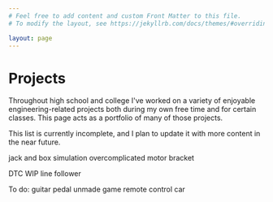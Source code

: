 ```yaml
---
# Feel free to add content and custom Front Matter to this file.
# To modify the layout, see https://jekyllrb.com/docs/themes/#overriding-theme-defaults

layout: page
---
```


# Projects

Throughout high school and college I've worked on a variety of enjoyable 
engineering-related projects both during my own free time and for certain classes.
This page acts as a portfolio of many of those projects.

This list is currently incomplete, and I plan to update it with more content in the
near future.

jack and box simulation
overcomplicated motor
bracket

DTC
WIP line follower

To do:
guitar pedal
unmade game
remote control car
